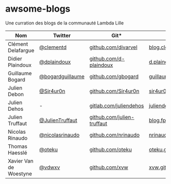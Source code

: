 # awsome-blogs
Une curration des blogs de la communauté Lambda Lille

| Nom | Twitter | Git* | Blog | Mastodon |
|-----|---------|------|------|----------|
| Clément Delafargue | [@clementd](https://twitter.com/clementd) | [github.com/divarvel](https://github.com/divarvel) | [blog.clement.delafargue.name](https://blog.clement.delafargue.name) | [clementd@framapiaf.org](https://framapiaf.org/@clementd) |
| Didier Plaindoux | [@dplaindoux](https://twitter.com/dplaindoux) | [github.com/d-plaindoux](https://github.com/d-plaindoux) | [d.plaindoux.free.fr/](http://d.plaindoux.free.fr/) | |
| Guillaume Bogard | [@bogardguillaume](https://twitter.com/bogardguillaume) | [github.com/gbogard](https://github.com/gbogard) | [guillaumebogard.dev/](https://guillaumebogard.dev/) | |
| Julien Debon  | [@Sir4ur0n](https://twitter.com/Sir4ur0n) | [github.com/Sir4ur0n](https://github.com/Sir4ur0n) | [sir4ur0n.github.io/](https://sir4ur0n.github.io/) | |
| Julien Dehos  | - | [gitlab.com/juliendehos](https://gitlab.com/juliendehos) | [juliendehos.gitlab.io/](https://juliendehos.gitlab.io/) | |
| Julien Truffaut  | [@JulienTruffaut](https://twitter.com/JulienTruffaut) | [github.com/julien-truffaut](https://github.com/julien-truffaut) | [blog.fp-tower.com/](https://blog.fp-tower.com/) | |
| Nicolas Rinaudo | [@nicolasrinaudo](https://twitter.com/nicolasrinaudo) | [github.com/nrinaudo](https://github.com/nrinaudo) | [nrinaudo.github.io](https://nrinaudo.github.io/) | |
| Thomas Haesslé  | [@oteku](https://twitter.com/oteku) | [github.com/oteku](https://github.com/oteku) | [oteku.github.io/](https://oteku.github.io/) | [oteku@mastodon.social](@oteku@mastodon.social) |
| Xavier Van de Woestyne  | [@vdwxv](https://twitter.com/vdwxv) | [github.com/xvw](https://github.com/xvw) | [xvw.github.io/](https://xvw.github.io/) | [xvw@merveilles.town](https://merveilles.town/@xvw) |
